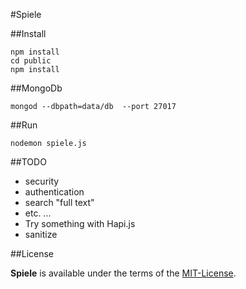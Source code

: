 #Spiele

##Install

    npm install
    cd public
    npm install

##MongoDb

    mongod --dbpath=data/db  --port 27017

##Run

    nodemon spiele.js

##TODO

- security
- authentication
- search "full text"
- etc. ...
- Try something with Hapi.js
- sanitize

##License

**Spiele** is available under the terms of the [MIT-License](http://en.wikipedia.org/wiki/MIT_License#License_terms).